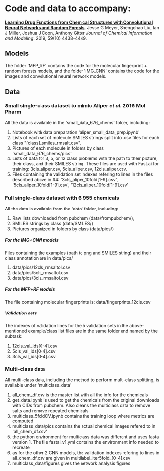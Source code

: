 # Code and data to accompany:
**[Learning Drug Functions from Chemical Structures with Convolutional Neural Networks and Random Forests](https://doi.org/10.1021/acs.jcim.9b00236)**.
Jesse G Meyer, Shengchao Liu, Ian J Miller, Joshua J Coon, Anthony Gitter
*Journal of Chemical Information and Modeling*. 2019, 59(10) 4438-4449.

## Models

The folder 'MFP_RF' contains the code for the molecular fingerprint + random forests models, and the folder 'IMG_CNN' contains the code for the images and convolutional neural network models. 

## Data

### Small single-class dataset to mimic Aliper *et al.* 2016 Mol Pharm
All the data is available in the 'small_data_676_chems' folder, including:
1. Notebook with data preparation 'aliper_small_data_prep.ipynb'
2. Lists of each set of molecule SMILES strings split into .csv files for each class "[class]_smiles_rmsalt.csv".
3. Pictures of each molecule in folders by class 'small_data_676_chems/pics'
4. Lists of data for 3, 5, or 12 class problems with the path to their picture, their class, and their SMILES string. These files are used with Fast.ai for training: 3cls_aliper.csv, 5cls_aliper.csv, 12cls_aliper.csv.
5. Files containing the validation set indexes refering to lines in the files described above in #4: '3cls_aliper_10fold[1-9].csv', '5cls_aliper_10fold[1-9].csv', '12cls_aliper_10fold[1-9].csv'

### Full single-class dataset with 6,955 chemicals
All the data is available from the 'data' folder, including:
1. Raw lists downloaded from pubchem (data/frompubchem/), 
2. SMILES strings by class (data/SMILES/)
3. Pictures organized in folders by class (data/pics/)

##### For the IMG+CNN models
Files containing the examples (path to png and SMILES string) and their class annotation are in data/pics/ 
1. data/pics/12cls_rmsaltol.csv
2. data/pics/5cls_rmsaltol.csv
3. data/pics/3cls_rmsaltol.csv

##### For the MFP+RF models
The file containing molecular fingerprints is: data/fingerprints_12cls.csv

##### Validation sets

The indexes of validation lines for the 5 validation sets in the above-mentioned example/class list files are in the same folder and named by the subtask:
1. 12cls_val_ids[0-4].csv
2. 5cls_val_ids[0-4].csv
3. 3cls_val_ids[0-4].csv

### Multi-class data
All multi-class data, including the method to perform multi-class splitting, is available under 'multiclass_data'
1. all_chem_df.csv is the master list with all the info for the chemicals
2. get_data.ipynb is used to get the chemicals from the original downloads with CIDs from pubchem. Also cleans the multiclass data to remove salts and remove repeated chemicals
3. multiclass_5foldCV.ipynb contains the training loop where metrics are computed
4. multiclass_data/pics contains the actual chemical images refered to in 'all_chem_df.csv'
5. the python environment for multiclass data was different and uses fasta version 1. The file fastai_v1.yml contains the environment info needed to recreate
6. as for the other 2 CNN models, the validation indexes refering to lines in all_chem_df.csv are given in multilabel_iter5fold_[0-4].csv
7. multiclass_data/figures gives the network analysis figures

